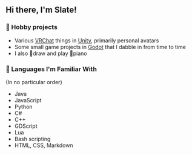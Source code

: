 ## Hi there, I'm Slate!
<!--
**Slatebreaker/Slatebreaker** is a ✨ _special_ ✨ repository because its `README.md` (this file) appears on your GitHub profile.

Here are some ideas to get you started:

- 🔭 I’m currently working on ...
- 🌱 I’m currently learning ...
- 👯 I’m looking to collaborate on ...
- 🤔 I’m looking for help with ...
- 💬 Ask me about ...
- 📫 How to reach me: ...
- 😄 Pronouns: ...
- ⚡ Fun fact: ...
-->

### 👾 Hobby projects
- Various [VRChat] things in [Unity], primarily personal avatars
- Some small game projects in [Godot] that I dabble in from time to time
- I also 🎨draw and play 🎹piano

### 📄 Languages I'm Familiar With
(In no particular order)

- Java
- JavaScript
- Python
- C#
- C++
- GDScript
- Lua
- Bash scripting
- HTML, CSS, Markdown

[VRChat]: https://hello.vrchat.com/
[Unity]: https://unity.com/
[Godot]: https://godotengine.org/
